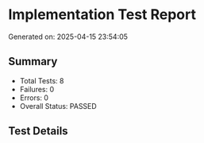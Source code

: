 # Implementation Test Report
Generated on: 2025-04-15 23:54:05

## Summary
- Total Tests: 8
- Failures: 0
- Errors: 0
- Overall Status: PASSED

## Test Details

